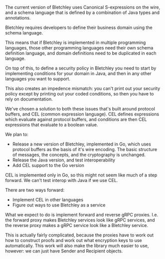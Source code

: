 
The current version of Bletchley uses Canonical S-expressions on the wire, and
a schema language that is defined by a combination of Java types and annotations.

Bletchley requires developers to define their business domain using the schema language.

This means that if Bletchley is implemented in multiple programming languages,
those other programming languages need their own schema definition language,
and domain definitions need to be duplicated in each language.

On top of this, to define a security policy in Bletchley you need to start by
implementing conditions for your domain in Java, and then in any other languages
you want to support.

This also creates an impedence mismatch: you can't print out your security policy
except by printing out your coded conditions, so then you have to rely on
documentation.

We've chosen a solution to both these issues that's built around protocol
buffers, and CEL (common expression language). CEL defines expressions which
evaluate against protocol buffers, and conditions are then CEL expressions
that evaluate to a boolean value. 

We plan to:

 - Release a new version of Bletchley, implemented in Go, which uses
 protocol buffers as the basis of it's wire encoding. The basic structure 
 of messages, the concepts, and the cryptography is unchanged.
 - Release the Java version, and test interoperability
 - Add CEL support to the Go version
 
CEL is implemented only in Go, so this might not seem like much of a step
forward. We can't test interop with Java if we use CEL.

There are two ways forward:
 - Implement CEL in other languages
 - Figure out ways to use Bletchley as a service

What we expect to do is implement forward and reverse gRPC proxies. I.e.
the forward proxy makes Bletchley services look like gRPC services,
and the reverse proxy makes a gRPC service look like a Bletchley service.

This is actually fairly complicated, because the proxies have to
work out how to construct proofs and work out what encryption keys to
use automatically. This work will also make the library much easier
to use, however: we can just have Sender and Recipient objects.

